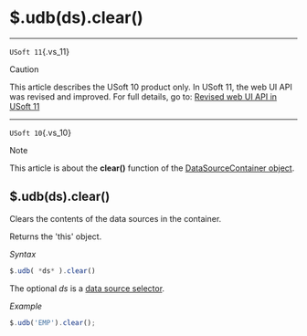# $.udb(ds).clear()



----

`USoft 11`{.vs_11}

> [!CAUTION]
> This article describes the USoft 10 product only.
> In USoft 11, the web UI API was revised and improved. For full details, go to:
> [Revised web UI API in USoft 11](/docs/Web%20and%20app%20UIs/UDB%20udb/Revised%20web%20UI%20API%20in%20USoft%2011.md)

----

`USoft 10`{.vs_10}

> [!NOTE]
> This article is about the **clear()** function of the [DataSourceContainer object](/docs/Web%20and%20app%20UIs/UDB%20DataSourceContainer).

## **$.udb(ds).clear()**

Clears the contents of the data sources in the container.

Returns the 'this' object.

*Syntax*

```js
$.udb( *ds* ).clear()
```

The optional *ds* is a [data source selector](/docs/Web%20and%20app%20UIs/UDB%20DataSourceMetaContainer/UDB%20DataSourceMetaContainer%20object.md).

*Example*

```js
$.udb('EMP').clear();
```

 
